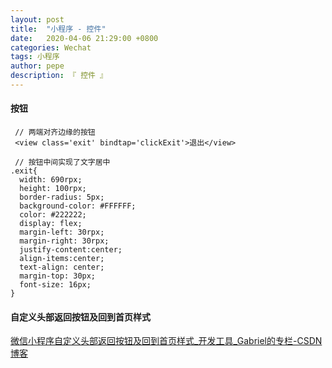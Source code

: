 ```yaml
---
layout: post
title:  "小程序 - 控件"
date:   2020-04-06 21:29:00 +0800
categories: Wechat
tags: 小程序
author: pepe
description: 『 控件 』
---
```


#### 按钮
```
 // 两端对齐边缘的按钮
 <view class='exit' bindtap='clickExit'>退出</view>
 
 // 按钮中间实现了文字居中
.exit{
  width: 690rpx;
  height: 100rpx;
  border-radius: 5px;
  background-color: #FFFFFF;
  color: #222222;
  display: flex;
  margin-left: 30rpx;
  margin-right: 30rpx;
  justify-content:center;
  align-items:center;
  text-align: center;
  margin-top: 30px;
  font-size: 16px;
}
```

#### 自定义头部返回按钮及回到首页样式

[微信小程序自定义头部返回按钮及回到首页样式_开发工具_Gabriel的专栏-CSDN博客](https://blog.csdn.net/gf771115/article/details/101285002)










